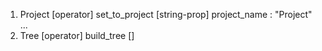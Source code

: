 1. Project
   [operator] set_to_project
   [string-prop] project_name : "Project"
   ...
1. Tree
   [operator] build_tree
   []
